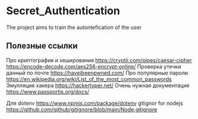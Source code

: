 # Secret_Authentication
The project aims to train the autontefication of the user

## Полезные ссылки
Про криптография и хеширования https://cryptii.com/pipes/caesar-cipher
https://encode-decode.com/aes256-encrypt-online/
Проверка утечки данный по почте https://haveibeenpwned.com/
Про популярные пароли https://en.wikipedia.org/wiki/List_of_the_most_common_passwords
Эмулляция хакера https://hackertyper.net/
Очень нужная документация https://www.passportjs.org/docs/

Для dotenv https://www.npmjs.com/package/dotenv
gitignor for nodejs https://github.com/github/gitignore/blob/main/Node.gitignore
